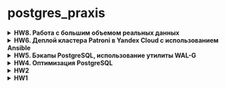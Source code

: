 # postgres_praxis
<details>
<summary> <b>HW8. Работа с большим объемом реальных данных</b></summary>
Поднимаем инфраструктуру в YC c помощью terraform состоящую двух узлов. ВМ(2 CPU,4Gb,150Gb(disk)).  
Одна из которых будут использоваться для поднятия кластера Postgresql], другая - для ClickHouse. Одна ВМ используется для разворачивания на ней Ansible. Также поднимается Load Balancer с целевой группой хостов, которыми являются ноды с HAProxy, в нашем случае это ноды Patroni-кластера. Инфраструктура подобна приведенной здесь https://github.com/vitabaks/postgresql_cluster/blob/master/images/TypeA.png, только VIP заменяем IP Load Balancer

```
cd HW8/terraform;
terraform apply;
```


Файл HW8/ansible/inventory заполняется автоматически данными из terraform.  
Устанавливаем Postgresql
```
cd ../ansible;
ansible-playbook postgres_install.yml;
```
Устанавливаем ClickHouse. Для этой цели используем роль 
```
 git clone https://github.com/idealista/clickhouse_role.git
```
И далее

```
ansible-playbook ch_install.yml
```
Для примера загрузки будем использовать dataset "UK Property Price official data 1995-202304" c https://www.kaggle.com/  
Создаем таблицу в Postgresql
```
CREATE UNLOGGED TABLE public.uk_price (
    transaction_unique_identifier character(50),
    price character varying(50),
    date_of_transfer timestamp without time zone,
    postcode character varying(10),
    property_type character varying(10),
    "Old/New" character varying(10),
    duration character varying(10),
    paon character varying(100),
    saon character varying(50),
    street character varying(100),
    locality character varying(50),
    "Town/City" character varying(50),
    district character varying(50),
    county character varying(50),
    ppdcategory_type character varying(10),
    record_status character varying(10)
);
```
Загружаем данные в Postgresql
```
psql -d hw1 -c "\COPY uk_price from '/var/lib/postgresql/202304.csv' with CSV DELIMITER ','"
```
Делаем select count(*)
```
hw1=# select count(*) from  uk_price where property_type='S';
  count
---------
 7736105
(1 row)

Time: 210086.084 ms (03:30.086)
```
Время исполнения запроса 210086.084 ms  
Проделываем тоже самое  с ClickHouse. Подключаемся ssh к хосту.
```
clickhouse-client;

```
Создаем таблицу. 
```
CREATE TABLE uk_price (
    transaction_unique_identifier character(50),
    price character varying(50),
    date_of_transfer character varying(15),
    postcode character varying(10),
    property_type character varying(10),
    "Old/New" character varying(10),
    duration character varying(10),
    paon character varying(100),
    saon character varying(50),
    street character varying(100),
    locality character varying(50),
    "Town/City" character varying(50),
    district character varying(50),
    county character varying(50),
    ppdcategory_type character varying(10),
    record_status character varying(10)
)
ENGINE = MergeTree
ORDER BY tuple(date_of_transfer);
```
Загружаем данные. Вводим команду.
```
clickhouse-client -q "INSERT INTO default.uk_price FORMAT CSV" < 202304.csv
```
И делаем select
```
epdcdaaim05plkvu2paj.auto.internal :) select count(*) from  default.uk_price where property_type='S'

SELECT count(*)
FROM default.uk_price
WHERE property_type = 'S'

Query id: 5a4677fe-fa9a-4ffe-9721-fbc5c3d06264

┌─count()─┐
│ 7736105 │
└─────────┘

1 row in set. Elapsed: 0.889 sec. Processed 28.28 million rows, 282.76 MB (31.79 million rows/s., 317.94 MB/s.)
```
Видим время исполнения запроса 889ms. 
  
Вывод в Postgresql более чем на два порядка дольше выполняется данный запрос.

</details>
<details>
<summary> <b>HW6. Деплой кластера Patroni в Yandex Cloud с использованием Ansible</b></summary>
Поднимаем инфраструктуру в YC c помощью terraform состоящую четырех узлов. ВМ(2 CPU,4Gb,10Gb(disk)).
Три из которых будут использоваться для поднятия кластера Patroni, etcd-кластера и HAProxy. Одна ВМ используется для разворачивания на ней Ansible. Также поднимается Load Balancer с целевой группой хостов, которыми являются ноды с HAProxy, в нашем случае это ноды Patroni-кластера. Инфраструктура подобна приведенной здесь https://github.com/vitabaks/postgresql_cluster/blob/master/images/TypeA.png, только VIP заменяем IP Load Balancer

```
cd HW6/terraform;
terraform apply;
```
И так имеем
```
terraform show;
```
Видим наши хосты
```
...
Outputs:

external_ip_address_vm_0 = "158.160.16.113"
external_ip_address_vm_1 = "158.160.25.200"
external_ip_address_vm_2 = "84.201.176.85"
external_ip_address_vm_3 = "158.160.25.155"
internal_ip_address_vm_0 = "10.129.0.16"
internal_ip_address_vm_1 = "10.129.0.13"
internal_ip_address_vm_2 = "10.129.0.30"
internal_ip_address_vm_3 = "10.129.0.19"

```

Файл HW6/ansible/inventory заполняется автоматически данными из terraform.  
Далее настраиваем хост с Ansible, который находится в той же подсети, что и будущие ноды кластера.  
Настройки кластера патрони находятся здесь HW6/ansible/postgresql_cluster. HW6/ansible/postgresql_cluster/inventory - инвентори-файл, заполненный автоматически данными Terraform. HW6/ansible/postgresql_cluster/vars/main.yml - параметры настройки кластера. Patroni-кластер будем разворачивать изпользуя плейбук репозитория https://github.com/vitabaks/postgresql_cluster.git. Данный репорий будет склонирован на хосте с Ansible, а вот инвентори-файл и файл параметров будут скопированы из папки HW6/ansible/patroni_cluster
```
cd ../ansible;
ansible-playbook set_remote_ansible_host.yml;
```
Коннектимся ssh на хост с Ansible и там уже запускаем следующие команды.

```
cd postgresql_cluster/;
ansible-playbook deploy_pgcluster.yml;
```
Заходим на один из хостов кластера Patroni и вводим команду
```
ubuntu@pgnode01:~$ sudo patronictl -c /etc/patroni/patroni.yml list
```

```
2023-10-16 07:25:43,840 - WARNING - postgresql parameter max_prepared_transactions=0 failed validation, defaulting to 0
+ Cluster: postgres-cluster-type-a +-----------+----+-----------+
| Member   | Host        | Role    | State     | TL | Lag in MB |
+----------+-------------+---------+-----------+----+-----------+
| pgnode01 | 10.129.0.13 | Leader  | running   |  3 |           |
| pgnode02 | 10.129.0.30 | Replica | streaming |  3 |         0 |
| pgnode03 | 10.129.0.19 | Replica | streaming |  3 |         0 |
+----------+-------------+---------+-----------+----+-----------+

```
Вывод - кластер поднялся.  
Если посмотреть в консоли YC Load Balancer, то мы увидим следующую картину
![](pic/LB-Patroni.png)

</details>
<details>
<summary> <b>HW5. Бэкапы PostgreSQL, использование утилиты WAL-G</b></summary>
Поднимаем инфраструктуру в YC c помощью terraform в одной ВМ(2 CPU,4Gb,30Gb(disk)). Ставим PostgreSQL на ВМ с использованием Ansible.

```
cd HW5/terraform;
terraform apply;
```
Файл HW4/ansible/inventory заполняется автоматически данными из terraform.  
Ставим PostgreSQL 15 на ВМ с использованием Ansible.  

```
cd ../ansible;
ansible-playbook postgres_install.yml;
```
Для создания бэкапа с помощью WAL-G
Устанавливаем WAL-G

```
ansible-playbook install_walg.yml;
```
заходим на ВМ по ssh. Все остальные действия выполняем из-под пользователя postgres

Создаем таблицу в БД hw1 и заполняем ее данными
```
sudo su postgres
psql hw1 -c "create table test(i int);"
psql hw1 -c "insert into test values (10), (20), (30);"
```
Делаем backup
```
wal-g backup-push /var/lib/postgresql/15/main
```
меняем строку в таблице test
```
psql hw1 -c "UPDATE test SET i = 3 WHERE i = 30"
```
Далее
```
psql -p 5432 hw1 -c "select * from test;"
```
вывод
```
 i
----
 10
 20
  3
(3 rows)
```
делаем еще раз бэкап
```
wal-g backup-push /var/lib/postgresql/15/main
```
создаем кластер main2
```
pg_createcluster 15 main2
```
вывод
```
Creating new PostgreSQL cluster 15/main2 ...
/usr/lib/postgresql/15/bin/initdb -D /var/lib/postgresql/15/main2 --auth-local peer --auth-host scram-sha-256 --no-instructions
The files belonging to this database system will be owned by user "postgres".
This user must also own the server process.

The database cluster will be initialized with locale "en_US.UTF-8".
The default database encoding has accordingly been set to "UTF8".
The default text search configuration will be set to "english".

Data page checksums are disabled.

fixing permissions on existing directory /var/lib/postgresql/15/main2 ... ok
creating subdirectories ... ok
selecting dynamic shared memory implementation ... posix
selecting default max_connections ... 100
selecting default shared_buffers ... 128MB
selecting default time zone ... Etc/UTC
creating configuration files ... ok
running bootstrap script ... ok
performing post-bootstrap initialization ... ok
syncing data to disk ... ok
Warning: systemd does not know about the new cluster yet. Operations like "service postgresql start" will not handle it. To fix, run:
  sudo systemctl daemon-reload
Ver Cluster Port Status Owner    Data directory               Log file
15  main2   5433 down   postgres /var/lib/postgresql/15/main2 /var/log/postgresql/postgresql-15-main2.log
```
очищаем директория с  БД кластера main2
```
rm -rf /var/lib/postgresql/15/main2
```
разворачиваем в директорию backup полученный с кластера main
```
wal-g backup-fetch /var/lib/postgresql/15/main2 LATEST
```
вывод
```
INFO: 2023/10/04 09:31:50.723386 Selecting the latest backup...
INFO: 2023/10/04 09:31:50.724298 LATEST backup is: 'base_000000010000000000000010_D_00000001000000000000000E'
INFO: 2023/10/04 09:31:50.733043 Delta from base_00000001000000000000000E at LSN 0/E000028
INFO: 2023/10/04 09:31:50.740465 Finished extraction of part_003.tar.br
INFO: 2023/10/04 09:32:06.002500 Finished extraction of part_001.tar.br
INFO: 2023/10/04 09:32:06.003451 Finished extraction of pg_control.tar.br
INFO: 2023/10/04 09:32:06.003486
Backup extraction complete.
INFO: 2023/10/04 09:32:06.003518 base_00000001000000000000000E fetched. Upgrading from LSN 0/E000028 to LSN 0/10000028
INFO: 2023/10/04 09:32:06.019171 Finished extraction of part_001.tar.br
INFO: 2023/10/04 09:32:06.024261 Finished extraction of part_003.tar.br
INFO: 2023/10/04 09:32:06.037785 Finished extraction of pg_control.tar.br
INFO: 2023/10/04 09:32:06.037893
Backup extraction complete.
```
создаем флаг восстановления
```
touch "/var/lib/postgresql/15/main2/recovery.signal"
```
и стартуем кластер main2
```
pg_ctlcluster 15 main2 start
```
вывод
```
Warning: the cluster will not be running as a systemd service. Consider using systemctl:
  sudo systemctl start postgresql@15-main2
```
select таблицы test
```
psql -p 5433 hw1 -c "select * from test;"
```
```
 i
----
 10
 20
  3
(3 rows)
```
Вывод - восстановление из бэкапа успешно проведено

</details>

<details>
<summary> <b>HW4. Оптимизация PostgreSQL</b></summary>
Поднимаем инфраструктуру в YC c помощью terraform в одной ВМ(2 CPU,4Gb). Ставим PostgreSQL на ВМ с использованием Ansible.

```
cd HW4/terraform;
terraform apply;
```
Файл HW4/ansible/inventory заполняется автоматически данными из terraform.  
Ставим PostgreSQL 15 на ВМ с использованием Ansible.  

```
cd ../ansible;
ansible-playbook postgres_install.yml;
ansible-playbook mv_db_postgresql_vm1.yml;
ansible-playbook install_utils.yml;
```
Запускаем инициализацию  
```
pgbench -i -s 50 hw1
```
меняем параметры:  
shared_buffers = 2048MB  
synchronous_commit = off  

проводим тестовый прогон
```
pgbench -c 10 -P 5 -T 60 hw1
```
итог
```
postgres@epdq1i07fnov6p5ekq8f:~$ pgbench -c 10 -P 5 -T 60 hw1
pgbench (15.4 (Ubuntu 15.4-2.pgdg22.04+1))
starting vacuum...end.
progress: 5.0 s, 1806.8 tps, lat 5.490 ms stddev 1.222, 0 failed
progress: 10.0 s, 1898.8 tps, lat 5.265 ms stddev 1.326, 0 failed
progress: 15.0 s, 1949.6 tps, lat 5.128 ms stddev 0.998, 0 failed
progress: 20.0 s, 1896.0 tps, lat 5.272 ms stddev 1.046, 0 failed
progress: 25.0 s, 1900.6 tps, lat 5.260 ms stddev 1.030, 0 failed
progress: 30.0 s, 1906.8 tps, lat 5.242 ms stddev 1.008, 0 failed
progress: 35.0 s, 1907.2 tps, lat 5.241 ms stddev 0.976, 0 failed
progress: 40.0 s, 1926.6 tps, lat 5.191 ms stddev 1.010, 0 failed
progress: 45.0 s, 1964.8 tps, lat 5.088 ms stddev 0.934, 0 failed
progress: 50.0 s, 1925.0 tps, lat 5.193 ms stddev 1.012, 0 failed
progress: 55.0 s, 1892.4 tps, lat 5.283 ms stddev 1.257, 0 failed
progress: 60.0 s, 1872.6 tps, lat 5.338 ms stddev 1.457, 0 failed
transaction type: <builtin: TPC-B (sort of)>
scaling factor: 50
query mode: simple
number of clients: 10
number of threads: 1
maximum number of tries: 1
duration: 60 s
number of transactions actually processed: 114246
number of failed transactions: 0 (0.000%)
latency average = 5.248 ms
latency stddev = 1.125 ms
initial connection time = 36.671 ms
tps = 1904.349851 (without initial connection time)
```

Настройки PostgreSQL оптимальны под данный стандартный тест.
</details>

<details>
<summary> <b>HW2</b></summary>
Поднимаем инфраструктуру в YC c помощью terraform в составе двух ВМ. Ставим PostgreSQL на ВМ с использованием Ansible.
Файл HW2/ansible/inventory заполняется автоматически данными из terraform. PostgreSQL - устанавливается на обе виртуальные машины pg-1 и pg-2

```
cd HW2/terraform;  
./infra_up.sh
```  

переносим БД PostgreSQL на виртуальной машине pg-1 на дополнительный диск

```
cd HW2/ansible;
ansible-playbook mv_db_postgresql_pg1.yml
```
останавливаем PostgreSQL и размонтируем disk-2 с нашей БД
```
ansible-playbook stop_db_postgresql_pg1.yml
```
далее надо изменить файл HW2/terraform/main.tf.  
Hаходим блок кода, комментируем его у инстанса pg-1 и добавляем данный диск в инстанс pg-2  
```
secondary_disk {
  disk_id = yandex_compute_disk.disk-2.id
  device_name = "pgdata"
}
```
Далее применяем инфраструктуру
```
cd HW2/terraform;  
terraform apply
```  
монтируем disk-2 и запускаем PostgreSQL с БД на disk-2 на ВМ pg-2 
```
cd HW2/ansible;
ansible-playbook start_db_postgresql_to_pg2.yml
```
</details>
<details>
<summary> <b>HW1</b></summary>
Поднимаем инфраструктуру в YC c помощью terraform в составе одной ВМ. Ставим PostgreSQL на ВМ с использованием Ansible.  
```
cd HW1/terraform;  
./infra_up.sh
```  
подключаемся к ВМ 
```
ssh -i ~/.ssh/appuser ubuntu@<IP address- ВМ>
```
заходим в нашу созданную БД hw1
```
psql -U postgres -d hw1
```
смотрим текущий уровень изоляции
```
show transaction isolation level
```

    transaction_isolation
    -----------------------
    read committed
    (1 row)

создаем таблицу
```
create table persons(id serial, first_name text, second_name text);
insert into persons(first_name, second_name) values('ivan', 'ivanov');
insert into persons(first_name, second_name) values('petr', 'petrov');
commit;
```

подключаемся к PostgreSQL второй сессией
текущий уровень изоляции по умолчанию
```
show transaction isolation level
```
    transaction_isolation
    -----------------------
    read committed

отключаем autocommit во второй сессии
```
\set AUTOCOMMIT off
```
В первой сессии также отключаем autocommit
```
\set AUTOCOMMIT off
```
добавляем еще одну строку в первой сессии
```
insert into persons(first_name, second_name) values('sergey', 'sergeev');
```
если попробовать прочитать таблицу persons во второй сессии
```
select * from persons;
```
мы не увидим новой записи, т.к. Postgres не допускает грязного чтения незакомиченных изменений.
делаем в первой сессии
```
commit;
```
тогда во второй открытой сессии мы увидим новую запись. уровень изоляции read committed позволяет сделать это
Завершаем транзакцию во второй сессии
```commit;
```

Меняем уровень изоляции в первой и второй сессии
```
set transaction isolation level repeatable read;
```
делаем вставку строки в первой сессии
```
insert into persons(first_name, second_name) values('sveta', 'svetova');
```
и закрываем транзакцию в первой сессии
```
commit;
```
при измененном уровне изоляции *repeatable read
мы не увидим новой строки во второй сессии, пока не закроем транзакцию во второй сессии.

hw1=*# select * from persons;  
 id | first_name | second_name  
----+------------+-------------  
  1 | ivan       | ivanov  
  2 | petr       | petrov  
  8 | sergey     | sergeev  
(3 rows)  

hw1=*# commit;  
COMMIT  
hw1=# select * from persons;  
 id | first_name | second_name  
----+------------+-------------  
  1 | ivan       | ivanov  
  2 | petr       | petrov  
  8 | sergey     | sergeev  
 10 | sveta      | svetova  
(4 rows)  
</details>


